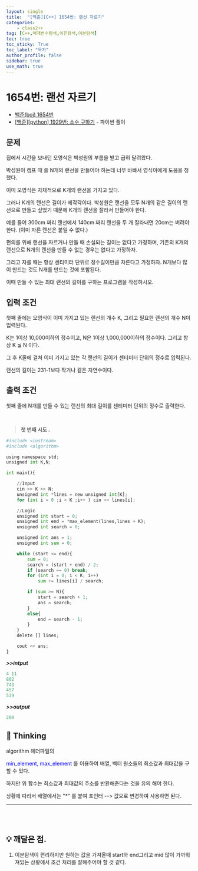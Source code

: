 ```yaml
---
layout: single
title:  "[백준][C++] 1654번: 랜선 자르기"
categories: 
    - class2++
tag: [C++,매개변수탐색,이진탐색,이분탐색]
toc: true
toc_sticky: True
toc_label: "목차"
author_profile: false
sidebar: true
use_math: true
---
```


# 1654번: 랜선 자르기

* [백준(boj) 1654번](https://www.acmicpc.net/problem/1654)
* [[백준][python] 1929번: 소수 구하기](https://geunskoo.github.io/class2++/boj-1654/) - 파이썬 풀이

## 문제

집에서 시간을 보내던 오영식은 박성원의 부름을 받고 급히 달려왔다.

박성원이 캠프 때 쓸 N개의 랜선을 만들어야 하는데 너무 바빠서 영식이에게 도움을 청했다.

이미 오영식은 자체적으로 K개의 랜선을 가지고 있다.

그러나 K개의 랜선은 길이가 제각각이다. 박성원은 랜선을 모두 N개의 같은 길이의 랜선으로 만들고 싶었기 때문에 K개의 랜선을 잘라서 만들어야 한다.

예를 들어 300cm 짜리 랜선에서 140cm 짜리 랜선을 두 개 잘라내면 20cm는 버려야 한다. (이미 자른 랜선은 붙일 수 없다.)

편의를 위해 랜선을 자르거나 만들 때 손실되는 길이는 없다고 가정하며, 기존의 K개의 랜선으로 N개의 랜선을 만들 수 없는 경우는 없다고 가정하자.

그리고 자를 때는 항상 센티미터 단위로 정수길이만큼 자른다고 가정하자. N개보다 많이 만드는 것도 N개를 만드는 것에 포함된다.

이때 만들 수 있는 최대 랜선의 길이를 구하는 프로그램을 작성하시오.

## 입력 조건

첫째 줄에는 오영식이 이미 가지고 있는 랜선의 개수 K, 그리고 필요한 랜선의 개수 N이 입력된다.

K는 1이상 10,000이하의 정수이고, N은 1이상 1,000,000이하의 정수이다. 그리고 항상 K ≦ N 이다.

그 후 K줄에 걸쳐 이미 가지고 있는 각 랜선의 길이가 센티미터 단위의 정수로 입력된다.

랜선의 길이는 231-1보다 작거나 같은 자연수이다.

## 출력 조건

첫째 줄에 N개를 만들 수 있는 랜선의 최대 길이를 센티미터 단위의 정수로 출력한다.

<br/>

> **첫 번째 시도 .**

 ```python
 #include <iostream>
 #include <algorithm>
 
 using namespace std;
 unsigned int K,N;
 
 int main(){
 
     //Input
     cin >> K >> N;
     unsigned int *lines = new unsigned int[K];
     for (int i = 0 ;i < K ;i++ ) cin >> lines[i];
 
     //Logic
     unsigned int start = 0;
     unsigned int end = *max_element(lines,lines + K);
     unsigned int search = 0;
 
     unsigned int ans = 1;
     unsigned int sum = 0;
 
     while (start <= end){
         sum = 0;
         search = (start + end) / 2;
         if (search == 0) break;
         for (int i = 0; i < K; i++)
             sum += lines[i] / search;
 
         if (sum >= N){
             start = search + 1;
             ans = search;
         }
         else{
             end = search - 1;
         }
     }
     delete [] lines;
 
     cout << ans;
 }
 
 ```

 ***>>intput***

```python
4 11
802
743
457
539
```

 ***>>output***

 ```python
 200
 ```

## 🌝 Thinking

algorithm 헤더파일의

<span style = "color:blue">min_element, max_element</span> 를 이용하여 배열, 벡터 원소들의 최소값과 최대값을 구할 수 있다.

하지만 위 함수는 최소값과 최대값의 주소를 반환해준다는 것을 유의 해야 한다.

상황에 따라서 배열에서는 "*" 를 붙여 포인터 --> 값으로 변경하여 사용하면 된다.

---

<br/>

<br/>

## 💡 깨달은 점.

1. 이분탐색이 편리하지만 원하는 값을 가져올때 start와 end그리고 mid 많이 가까워져있는 상황에서 조건 처리를 잘해주어야 할 것 같다.
